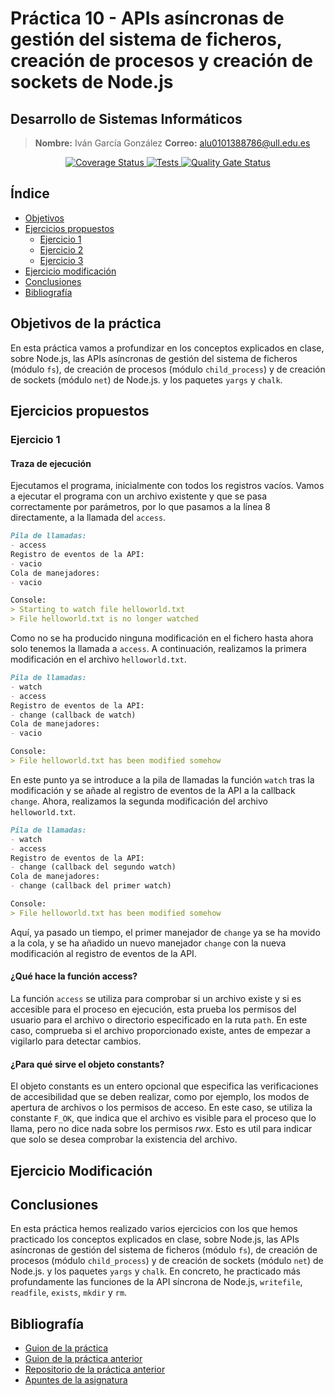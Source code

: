 # Práctica 10 - APIs asíncronas de gestión del sistema de ficheros, creación de procesos y creación de sockets de Node.js
## Desarrollo de Sistemas Informáticos

> **Nombre:** Iván García González **Correo:** alu0101388786@ull.edu.es

<p align="center">
  <a href='https://coveralls.io/github/ULL-ESIT-INF-DSI-2223/ull-esit-inf-dsi-22-23-prct10-fs-proc-sockets-funko-app-Ivan-Garcia02?branch=main'>
    <img src='https://coveralls.io/repos/github/ULL-ESIT-INF-DSI-2223/ull-esit-inf-dsi-22-23-prct10-fs-proc-sockets-funko-app-Ivan-Garcia02/badge.svg?branch=main' alt='Coverage Status'>
  </a>

  <a href="https://github.com/ULL-ESIT-INF-DSI-2223/ull-esit-inf-dsi-22-23-prct10-fs-proc-sockets-funko-app-Ivan-Garcia02/actions/workflows/node.js.yml">
    <img alt="Tests" src="https://github.com/ULL-ESIT-INF-DSI-2223/ull-esit-inf-dsi-22-23-prct10-fs-proc-sockets-funko-app-Ivan-Garcia02/actions/workflows/node.js.yml/badge.svg">
  </a>

  <a href="https://sonarcloud.io/summary/new_code?id=ULL-ESIT-INF-DSI-2223_ull-esit-inf-dsi-22-23-prct10-fs-proc-sockets-funko-app-Ivan-Garcia02">
    <img alt="Quality Gate Status" src="https://sonarcloud.io/api/project_badges/measure?project=ULL-ESIT-INF-DSI-2223_ull-esit-inf-dsi-22-23-prct10-fs-proc-sockets-funko-app-Ivan-Garcia02&metric=alert_status">
  </a>
</p>


## Índice
- [Objetivos](#objetivos-de-la-práctica)
- [Ejercicios propuestos](#ejercicios-propuestos)
  - [Ejercicio 1]()
  - [Ejercicio 2]()
  - [Ejercicio 3]()
- [Ejercicio modificación](#ejercicio-modificación)
- [Conclusiones](#conclusiones)
- [Bibliografía](#bibliografía)


## Objetivos de la práctica
En esta práctica vamos a profundizar en los conceptos explicados en clase, sobre Node.js, las APIs asíncronas de gestión del sistema de ficheros (módulo `fs`), de creación de procesos (módulo `child_process`) y de creación de sockets (módulo `net`) de Node.js. y los paquetes `yargs` y `chalk`.


## Ejercicios propuestos
### Ejercicio 1
#### Traza de ejecución
Ejecutamos el programa, inicialmente con todos los registros vacíos. Vamos a ejecutar el programa con un archivo existente y que se pasa correctamente por parámetros, por lo que pasamos a la línea 8 directamente, a la llamada del `access`.
```markdown
Pila de llamadas:
- access
Registro de eventos de la API:
- vacio
Cola de manejadores:
- vacio

Console:
> Starting to watch file helloworld.txt
> File helloworld.txt is no longer watched
```

Como no se ha producido ninguna modificación en el fichero hasta ahora solo tenemos la llamada a `access`. A continuación, realizamos la primera modificación en el archivo `helloworld.txt`.
```markdown
Pila de llamadas:
- watch
- access
Registro de eventos de la API:
- change (callback de watch)
Cola de manejadores:
- vacio

Console:
> File helloworld.txt has been modified somehow
```

En este punto ya se introduce a la pila de llamadas la función `watch` tras la modificación y se añade al registro de eventos de la API a la callback `change`. Ahora, realizamos la segunda modificación del archivo `helloworld.txt`.
```markdown
Pila de llamadas:
- watch
- access
Registro de eventos de la API:
- change (callback del segundo watch)
Cola de manejadores:
- change (callback del primer watch)

Console:
> File helloworld.txt has been modified somehow
```

Aquí, ya pasado un tiempo, el primer manejador de `change` ya se ha movido a la cola, y se ha añadido un nuevo manejador `change` con la nueva modificación al registro de eventos de la API.

#### ¿Qué hace la función access? 
La función `access` se utiliza para comprobar si un archivo existe y si es accesible para el proceso en ejecución, esta prueba los permisos del usuario para el archivo o directorio especificado en la ruta `path`. En este caso, comprueba si el archivo proporcionado existe, antes de empezar a vigilarlo para detectar cambios.

#### ¿Para qué sirve el objeto constants?
El objeto constants es un entero opcional que especifica las verificaciones de accesibilidad que se deben realizar, como por ejemplo, los modos de apertura de archivos o los permisos de acceso. En este caso, se utiliza la constante `F_OK`, que indica que el archivo es visible para el proceso que lo llama, pero no dice nada sobre los permisos *rwx*. Esto es util para indicar que solo se desea comprobar la existencia del archivo.




## Ejercicio Modificación





## Conclusiones
En esta práctica hemos realizado varios ejercicios con los que hemos practicado los conceptos explicados en clase, sobre Node.js, las APIs asíncronas de gestión del sistema de ficheros (módulo `fs`), de creación de procesos (módulo `child_process`) y de creación de sockets (módulo `net`) de Node.js. y los paquetes `yargs` y `chalk`.
En concreto, he practicado más profundamente las funciones de la API síncrona de Node.js, `writefile`, `readfile`, `exists`, `mkdir` y `rm`.

## Bibliografía
- [Guion de la práctica](https://ull-esit-inf-dsi-2223.github.io/prct10-fs-proc-sockets-funko-app/)
- [Guion de la práctica anterior](https://ull-esit-inf-dsi-2223.github.io/prct09-filesystem-funko-app/)
- [Repositorio de la práctica anterior](https://github.com/ULL-ESIT-INF-DSI-2223/ull-esit-inf-dsi-22-23-prct09-funko-app-Ivan-Garcia02)
- [Apuntes de la asignatura](https://ull-esit-inf-dsi-2223.github.io/nodejs-theory/)